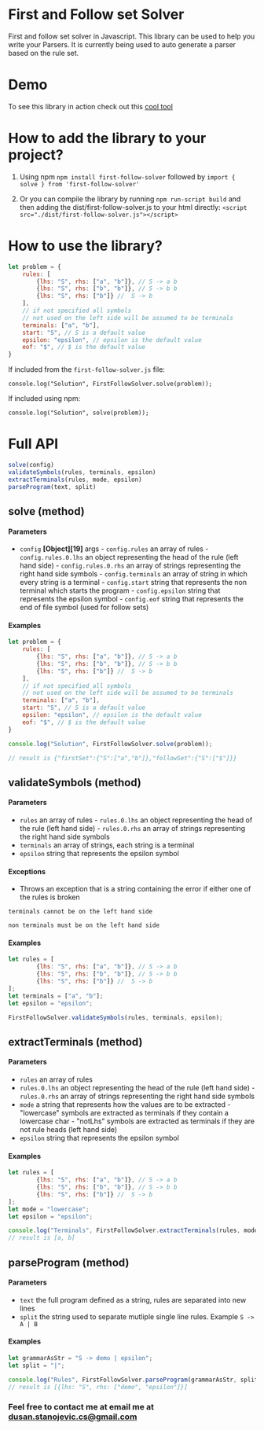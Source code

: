 # First and Follow set Solver

First and follow set solver in Javascript. This library can be used to help you write your Parsers. It is currently being used to auto generate a parser based on the rule set.

# Demo

To see this library in action check out this [cool tool](https://dusanstanojeviccs.github.io/first-follow-solver/)

# How to add the library to your project?

1. Using npm ```npm install first-follow-solver``` followed by ```import { solve } from 'first-follow-solver'```

2. Or you can compile the library by running ```npm run-script build``` and then adding the dist/first-follow-solver.js to your html directly:
```<script src="./dist/first-follow-solver.js"></script>```

# How to use the library?

```javascript
let problem = {
	rules: [
		{lhs: "S", rhs: ["a", "b"]}, // S -> a b
		{lhs: "S", rhs: ["b", "b"]}, // S -> b b
		{lhs: "S", rhs: ["b"]} //  S -> b
	],
	// if not specified all symbols 
	// not used on the left side will be assumed to be terminals
	terminals: ["a", "b"], 
	start: "S", // S is a default value
	epsilon: "epsilon", // epsilon is the default value
	eof: "$", // $ is the default value
}
```

If included from the ```first-follow-solver.js``` file:
```
console.log("Solution", FirstFollowSolver.solve(problem));
```

If included using npm:
```
console.log("Solution", solve(problem));
```

# Full API

```javascript
solve(config)
validateSymbols(rules, terminals, epsilon)
extractTerminals(rules, mode, epsilon)
parseProgram(text, split)
```

## solve (method)
#### Parameters
-   `config` **[Object][19]** args
		-   `config.rules` an array of rules
				-    `config.rules.0.lhs` an object representing the head of the rule (left hand side)
				-    `config.rules.0.rhs` an array of strings representing the right hand side symbols
		-   `config.terminals` an array of string in which every string is a terminal
		-   `config.start` string that represents the non terminal which starts the program
		-   `config.epsilon` string that represents the epsilon symbol
		-   `config.eof` string that represents the end of file symbol (used for follow sets)
#### Examples
```javascript
let problem = {
	rules: [
		{lhs: "S", rhs: ["a", "b"]}, // S -> a b
		{lhs: "S", rhs: ["b", "b"]}, // S -> b b
		{lhs: "S", rhs: ["b"]} //  S -> b
	],
	// if not specified all symbols 
	// not used on the left side will be assumed to be terminals
	terminals: ["a", "b"], 
	start: "S", // S is a default value
	epsilon: "epsilon", // epsilon is the default value
	eof: "$", // $ is the default value
}

console.log("Solution", FirstFollowSolver.solve(problem));

// result is {"firstSet":{"S":["a","b"]},"followSet":{"S":["$"]}}
```

## validateSymbols (method)

#### Parameters
-   `rules` an array of rules
			-    `rules.0.lhs` an object representing the head of the rule (left hand side)
			-    `rules.0.rhs` an array of strings representing the right hand side symbols
-   `terminals` an array of strings, each string is a terminal
-   `epsilon` string that represents the epsilon symbol

#### Exceptions
- Throws an exception that is a string containing the error if either one of the rules is broken
```
terminals cannot be on the left hand side
```

```
non terminals must be on the left hand side
```

#### Examples
```javascript
let rules = [
		{lhs: "S", rhs: ["a", "b"]}, // S -> a b
		{lhs: "S", rhs: ["b", "b"]}, // S -> b b
		{lhs: "S", rhs: ["b"]} //  S -> b
];
let terminals = ["a", "b"];
let epsilon = "epsilon";

FirstFollowSolver.validateSymbols(rules, terminals, epsilon);
```
## extractTerminals (method)
#### Parameters
-   `rules` an array of rules
  -    `rules.0.lhs` an object representing the head of the rule (left hand side)
	-    `rules.0.rhs` an array of strings representing the right hand side symbols
-   `mode` a string that represents how the values are to be extracted
			-   "lowercase" symbols are extracted as terminals if they contain a lowercase char
			-   "notLhs" symbols are extracted as terminals if they are not rule heads (left hand side)
-   `epsilon` string that represents the epsilon symbol
#### Examples
```javascript
let rules = [
		{lhs: "S", rhs: ["a", "b"]}, // S -> a b
		{lhs: "S", rhs: ["b", "b"]}, // S -> b b
		{lhs: "S", rhs: ["b"]} //  S -> b
];
let mode = "lowercase";
let epsilon = "epsilon";

console.log("Terminals", FirstFollowSolver.extractTerminals(rules, mode, epsilon));
// result is [a, b]
```

## parseProgram (method)
#### Parameters 
-   `text` the full program defined as a string, rules are separated into new lines
-   `split` the string used to separate mutliple single line rules. Example ```S -> A | B```

#### Examples
```javascript
let grammarAsStr = "S -> demo | epsilon";
let split = "|";

console.log("Rules", FirstFollowSolver.parseProgram(grammarAsStr, split));
// result is [{lhs: "S", rhs: ["demo", "epsilon"]}]
```

### Feel free to contact me at email me at dusan.stanojevic.cs@gmail.com